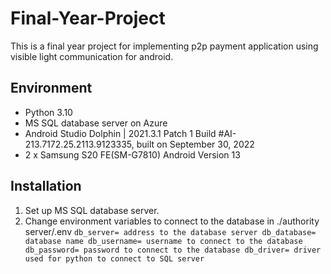 # Final-Year-Project
This is a final year project for implementing p2p payment application using visible light communication for android.

## Environment
- Python 3.10
- MS SQL database server on Azure
- Android Studio Dolphin | 2021.3.1 Patch 1 Build #AI-213.7172.25.2113.9123335, built on September 30, 2022
- 2 x Samsung S20 FE(SM-G7810) Android Version 13

## Installation
1. Set up MS SQL database server.
2. Change environment variables to connect to the database in ./authority server/.env
`
db_server= address to the database server
db_database= database name
db_username= username to connect to the database
db_password= password to connect to the database
db_driver= driver used for python to connect to SQL server
`
